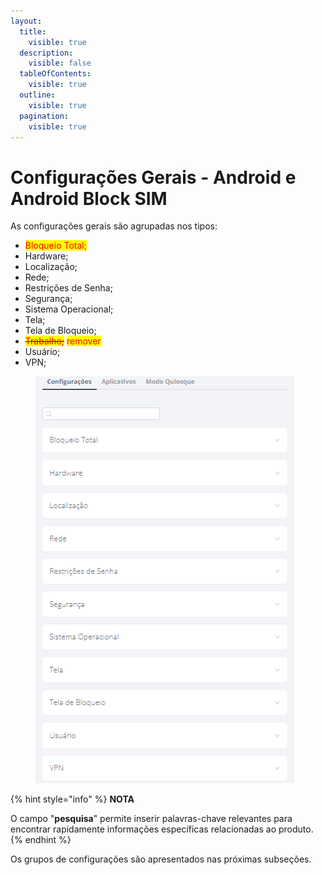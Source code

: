```yaml
---
layout:
  title:
    visible: true
  description:
    visible: false
  tableOfContents:
    visible: true
  outline:
    visible: true
  pagination:
    visible: true
---
```


# Configurações Gerais - Android e Android Block SIM

As configurações gerais são agrupadas nos tipos:

* <mark style="color:red;">Bloqueio Total;</mark>
* Hardware;
* Localização;
* Rede;
* Restrições de Senha;
* Segurança;
* Sistema Operacional;
* Tela;
* Tela de Bloqueio;
* ~~<mark style="color:red;">Trabalho;</mark>~~ <mark style="color:red;"></mark><mark style="color:red;">remover</mark>
* Usuário;
* VPN;

<figure><img src="../../../../../.gitbook/assets/image (1) (1).png" alt=""><figcaption></figcaption></figure>

{% hint style="info" %}
**NOTA**

O campo "**pesquisa**" permite inserir palavras-chave relevantes para encontrar rapidamente informações específicas relacionadas ao produto.
{% endhint %}

Os grupos de configurações são apresentados nas próximas subseções.
